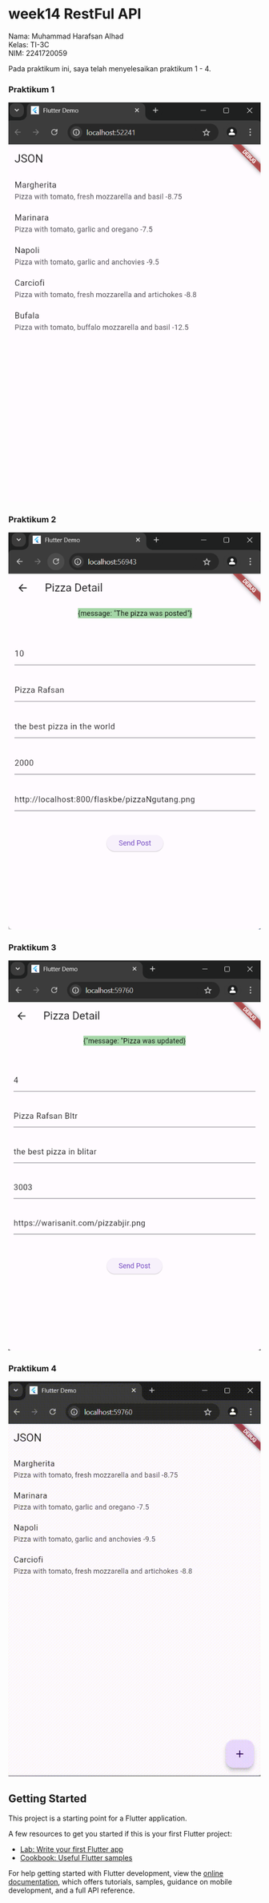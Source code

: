 # week14 RestFul API

Nama: Muhammad Harafsan Alhad  
Kelas: TI-3C  
NIM: 2241720059  

Pada praktikum ini, saya telah menyelesaikan praktikum 1 - 4.
### Praktikum 1
![Praktikum 1](assets/images/Praktikum_1_RestAPI.png)

### Praktikum 2
![Praktikum 2](assets/images/Praktikum_2_RestAPI.png)

### Praktikum 3
![Praktikum 3](assets/images/Pratkikum_3_RestAPI.png)

### Praktikum 4
![Praktikum 4](assets/images/Praktikum_4_RestAPI.gif)

## Getting Started

This project is a starting point for a Flutter application.

A few resources to get you started if this is your first Flutter project:

- [Lab: Write your first Flutter app](https://docs.flutter.dev/get-started/codelab)
- [Cookbook: Useful Flutter samples](https://docs.flutter.dev/cookbook)

For help getting started with Flutter development, view the
[online documentation](https://docs.flutter.dev/), which offers tutorials, samples, guidance on mobile development, and a full API reference.
